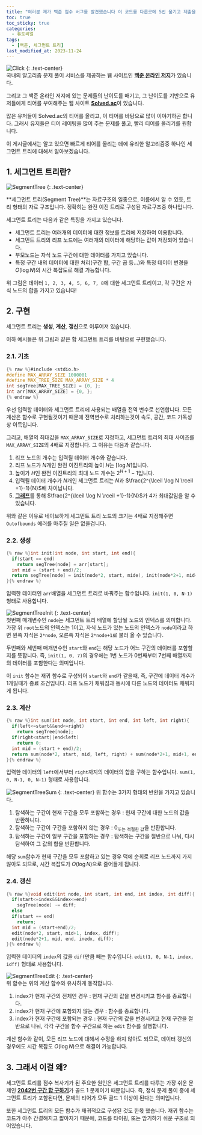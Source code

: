 ```yaml
---
title: "여러분 제가 백준 점수 버그를 발견했습니다 이 코드를 다른곳에 5번 옮기고 제출을 누르면..."
toc: true
toc_sticky: true
categories:
  - 튜토리얼
tags:
  - [백준, 세그먼트 트리]
last_modified_at: 2023-11-24
---
```

![Click](https://github.com/MOJAN3543/MOJAN3543.github.io/blob/main/_posts/SegmentTree/Click.png?raw=true "Click") 
{: .text-center}  
국내의 알고리즘 문제 풀이 서비스를 제공하는 웹 사이트인 [**백준 온라인 저지**](https://www.acmicpc.net/)가 있습니다.  

그리고 그 백준 온라인 저지에 있는 문제들의 난이도를 매기고, 그 난이도를 기반으로 유저들에게 티어를 부여해주는 웹 사이트 [**Solved.ac**](https://solved.ac)이 있습니다.  

많은 유저들이 Solved.ac의 티어를 올리고, 이 티어를 바탕으로 많이 이야기하곤 합니다. 그래서 유저들은 티어 레이팅을 많이 주는 문제를 풀고, 빨리 티어를 올리기를 원합니다.  

이 게시글에서는 알고 있으면 빠르게 티어를 올리는 데에 유리한 알고리즘중 하나인 세그먼트 트리에 대해서 알아보겠습니다.

## 1. 세그먼트 트리란?
![SegmentTree](https://github.com/MOJAN3543/MOJAN3543.github.io/blob/main/_posts/SegmentTree/SegmentTree.png?raw=true "Segment Tree") 
{: .text-center}  

**세그먼트 트리(Segment Tree)**는 자료구조의 일종으로, 이름에서 알 수 있듯, 트리 형태의 자료 구조입니다. 정확히는 완전 이진 트리로 구성된 자료구조중 하나입니다.  

세그먼트 트리는 다음과 같은 특징을 가지고 있습니다.
* 세그먼트 트리는 여러개의 데이터에 대한 정보를 트리에 저장하여 이용합니다.
* 세그먼트 트리의 리프 노드에는 여러개의 데이터에 해당하는 값이 저장되어 있습니다.
* 부모노드는 자식 노드 구간에 대한 데이터를 가지고 있습니다.
* 특정 구간 내의 데이터에 대한 처리(구간 합, 구간 곱 등...)와 특정 데이터 변경을 $O(\log N)$의 시간 복잡도로 해결 가능합니다.

위 그림은 데이터 `1, 2, 3, 4, 5, 6, 7, 8`에 대한 세그먼트 트리이고, 각 구간은 자식 노드의 합을 가지고 있습니다!  

## 2. 구현
세그먼트 트리는 **생성**, **계산**, **갱신**으로 이루어져 있습니다.  

이하 예시들은 위 그림과 같은 합 세그먼트 트리를 바탕으로 구현했습니다.  

### 2.1. 기초
```c
{% raw %}#include <stdio.h>
#define MAX_ARRAY_SIZE 1000001
#define MAX_TREE_SIZE MAX_ARRAY_SIZE * 4
int segTree[MAX_TREE_SIZE] = {0, };
int arr[MAX_ARRAY_SIZE] = {0, };
{% endraw %}
```
우선 입력할 데이터와 세그먼트 트리에 사용되는 배열을 전역 변수로 선언합니다. 모든 계산은 함수로 구현될것이기 때문에 전역변수로 처리하는것이 속도, 공간, 코드 가독성상 이득입니다.  

그리고, 배열의 최대값을 `MAX_ARRAY_SIZE`로 지정하고, 세그먼트 트리의 최대 사이즈를 `MAX_ARRAY_SIZE`의 4배로 지정합니다. 그 이유는 다음과 같습니다.  
1. 리프 노드의 개수는 입력될 데이터 개수와 같습니다.
2. 리프 노드가 $N$개인 완전 이진트리의 높이 $H$는 $\lceil \log N \rceil$입니다.
3. 높이가 $H$인 완전 이진트리의 최대 노드 개수는 $2^{H+1}-1$입니다.
4. 입력될 데이터 개수가 $N$개인 세그먼트 트리는 $N$과 $\frac{2^{\lceil \log N \rceil +1}-1}{N}$배 차이납니다.
5. [**그래프**](https://www.desmos.com/calculator/byfufbvbgg)를 통해 $\frac{2^{\lceil \log N \rceil +1}-1}{N}$가 4가 최대값임을 알 수 있습니다.

위와 같은 이유로 네이브하게 세그먼트 트리 노드의 크기는 4배로 지정해주면 `Outofbounds` 에러를 마주칠 일은 없을겁니다.  

### 2.2. 생성
```c
{% raw %}int init(int node, int start, int end){
  if(start == end)
    return segTree(node] = arr[start];
  int mid = (start + end)/2;
  return segTree[node] = init(node*2, start, mide), init(node*2+1, mid+1, end);
}{% endraw %}
```

입력한 데이터인 `arr`배열을 세그먼트 트리로 바꿔주는 함수입니다. `init(1, 0, N-1)` 형태로 사용합니다.  

![SegmentTreeInit](https://github.com/MOJAN3543/MOJAN3543.github.io/blob/main/_posts/SegmentTree/SegmentTreeInit.png?raw=true "SegmentTreeInit") 
{: .text-center}  
첫번째 매개변수인 `node`는 세그먼트 트리 배열에 할당될 노드의 인덱스를 의미합니다. 가장 위 `root`노드의 인덱스는 1이고, 자식 노드가 있는 노드의 인덱스가 `node`이라고 하면 왼쪽 자식은 `2*node`, 오른쪽 자식은 `2*node+1`로 불러 올 수 있습니다.  

두번째와 세번째 매개변수인 `start`와 `end`는 해당 노드가 어느 구간의 데이터를 포함할지를 뜻합니다. 즉, `init(1, 0, 7)`의 경우에는 1번 노드가 0번째부터 7번째 배열까지의 데이터를 포함한다는 의미입니다.  

이 `init` 함수는 재귀 함수로 구성되어 `start`와 `end`가 같을때, 즉, 구간에 데이터 개수가 1개일때가 종료 조건입니다. 리프 노드가 채워짐과 동시에 다른 노드의 데이터도 채워지게 됩니다.  

### 2.3. 계산
```c
{% raw %}int sum(int node, int start, int end, int left, int right){
  if(left<=start&&end<=right)
    return segTree[node];
  if(right<start||end<left)
    return 0;
  int mid = (start + end)/2;
  return sum(node*2, start, mid, left, right) + sum(node*2+1, mid+1, end, left, right);
}{% endraw %}
```
입력한 데이터의 `left`에서부터 `right`까지의 데이터의 합을 구하는 함수입니다. `sum(1, 0, N-1, 0, N-1)` 형태로 사용합니다.  

![SegmentTreeSum](https://github.com/MOJAN3543/MOJAN3543.github.io/blob/main/_posts/SegmentTree/SegmentTreeSum.png?raw=true "SegmentTreeSum")
{: .text-center}
위 함수는 3가지 형태의 반환을 가지고 있습니다.
1. 탐색하는 구간이 현재 구간을 모두 포함하는 경우 : 현재 구간에 대한 노드의 값을 반환하니다.
2. 탐색하는 구간이 구간을 포함하지 않는 경우 : 0<sub>또는 적절한 값</sub>을 반환합니다.
3. 탐색하는 구간이 일부 구간을 포함하는 경우 : 탐색하는 구간을 절반으로 나눠, 다시 탐색하여 그 값의 합을 반환합니다.

해당 `sum`함수가 현재 구간을 모두 포함하고 있는 경우 덕에 순회로 리프 노드까지 가지 않아도 되므로, 시간 복잡도가 $O(\log N)$으로 줄어들게 됩니다.  

### 2.4. 갱신
```c
{% raw %}void edit(int node, int start, int end, int index, int diff){
  if(start<=index&&index<=end)
    segTree[node] -= diff;
  else
  if(start == end)
    return;
  int mid = (start+end)/2;
  edit(node*2, start, mid+1, index, diff);
  edit(node*2+1, mid, end, inedx, diff);
}{% endraw %}
```
입력한 데이터의 `index`의 값을 `diff`만큼 빼는 함수입니다. `edit(1, 0, N-1, index, idff)` 형태로 사용합니다.  

![SegmentTreeEdit](https://github.com/MOJAN3543/MOJAN3543.github.io/blob/main/_posts/SegmentTree/SegmentTreeEdit.png?raw=true "SegmentTreeEdit") 
{: .text-center}  
위 함수는 위의 계산 함수와 유사하게 동작합니다.
1. index가 현재 구간의 전체인 경우 : 현재 구간의 값을 변경시키고 함수를 종료합니다.
2. index가 현재 구간에 포함되지 않는 경우 : 함수를 종료합니다.
3. index가 현재 구간에 포함되는 경우 : 현재 구간의 값을 변경시키고 현재 구간을 절반으로 나눠, 각각 구간을 함수 구간으로 하는 `edit` 함수를 실행합니다.

계산 함수와 같이, 모든 리프 노드에 대해서 수정을 하지 않아도 되므로, 데이터 갱신의 경우에도 시간 복잡도 $O(\log N)$으로 해결이 가능합니다.  

## 3. 그래서 이걸 왜?
세그먼트 트리를 점수 복사기가 된 주요한 원인은 세그먼트 트리를 다루는 가장 쉬운 문제인 [**2042번 구간 합 구하기**](https://www.acmicpc.net/problem/2042)가 골드 1 문제이기 때문입니다. 즉, 정식 문제 풀이 중에 세그먼트 트리가 포함된다면, 문제의 티어가 모두 골드 1 이상이 된다는 의미입니다.  

또한 세그먼트 트리의 모든 함수가 재귀적으로 구성된 것도 한몫 했습니다. 재귀 함수는 코드가 아주 간결해지고 짧아지기 때문에, 코드를 타이핑, 또는 암기하기 쉬운 구조로 되어있습니다.  
